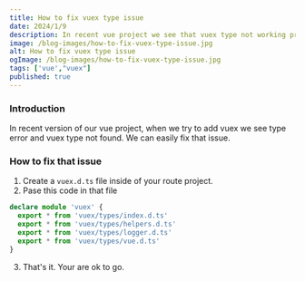 ```yaml
---
title: How to fix vuex type issue
date: 2024/1/9
description: In recent vue project we see that vuex type not working properly. We will fix that type issue and make vuex type workable
image: /blog-images/how-to-fix-vuex-type-issue.jpg
alt: How to fix vuex type issue
ogImage: /blog-images/how-to-fix-vuex-type-issue.jpg
tags: ['vue',"vuex"]
published: true
---
```


### Introduction

In recent version of our vue project, when we try to add vuex we see type error and vuex type not found. We can easily fix that issue.

### How to fix that issue

1. Create a `vuex.d.ts` file inside of your route project.
2. Pase this code in that file

```ts
declare module 'vuex' {
  export * from 'vuex/types/index.d.ts'
  export * from 'vuex/types/helpers.d.ts'
  export * from 'vuex/types/logger.d.ts'
  export * from 'vuex/types/vue.d.ts'
}
```

3. That's it. Your are ok to go.

